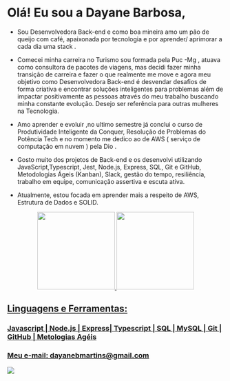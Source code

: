 # Olá! Eu sou a Dayane Barbosa,

- Sou Desenvolvedora Back-end e como boa  mineira amo um pão de queijo com café, apaixonada por tecnologia e por aprender/ aprimorar a  cada dia  uma stack .

- Comecei minha carreira no Turismo sou formada pela Puc -Mg , atuava como consultora de pacotes de viagens, mas decidi fazer minha transição de carreira e fazer o que realmente me move e agora meu objetivo  como Desenvolvedora Back-end é  desvendar desafios de forma criativa e encontrar soluções inteligentes para problemas além de  impactar positivamente as pessoas através do meu trabalho buscando minha constante evolução.  Desejo ser referência para outras mulheres na Tecnologia.

- Amo aprender e evoluir ,no ultimo semestre já conclui o curso de Produtividade Inteligente da Conquer, Resolução de Problemas do Potência Tech e no momento me dedico ao de AWS ( serviço de computação em nuvem ) pela Dio .

* Gosto muito dos projetos de Back-end e os desenvolvi utilizando JavaScript,Typescript, Jest, Node.js, Express, SQL, Git e GitHub, Metodologias Ágeis (Kanban), Slack, gestão do tempo, resiliência, trabalho em equipe, comunicação assertiva e escuta ativa.

* Atualmente, estou focada em aprender mais a respeito de AWS, Estrutura de Dados e SOLID.

<div align="center">
  <a href="https://github.com/DAYANE1130">
  <img height="180em" src="https://github-readme-stats.vercel.app/api?username=dayane1130&show_icons=true&theme=dracula&include_all_commits=true&count_private=true"/>
  <img height="180em" src="https://github-readme-stats.vercel.app/api/top-langs/?username=dayane1130&layout=compact&langs_count=7&theme=dracula"/>
</div>

<h2>
Linguagens e Ferramentas:
</h2> 
<h3>
Javascript | Node.js | Express| Typescript | SQL | MySQL | Git | GitHub | Metologias Agéis
</h3>
  <h3>
Meu e-mail: dayanebmartins@gmail.com 
</h3>

<div> 
  <a href=https://www.linkedin.com/in/barbosa-dayane/ target="_blank"><img src="https://img.shields.io/badge/-LinkedIn-%230077B5?style=for-the-badge&logo=linkedin&logoColor=white" target="_blank"></a> 
 
 
</div>
